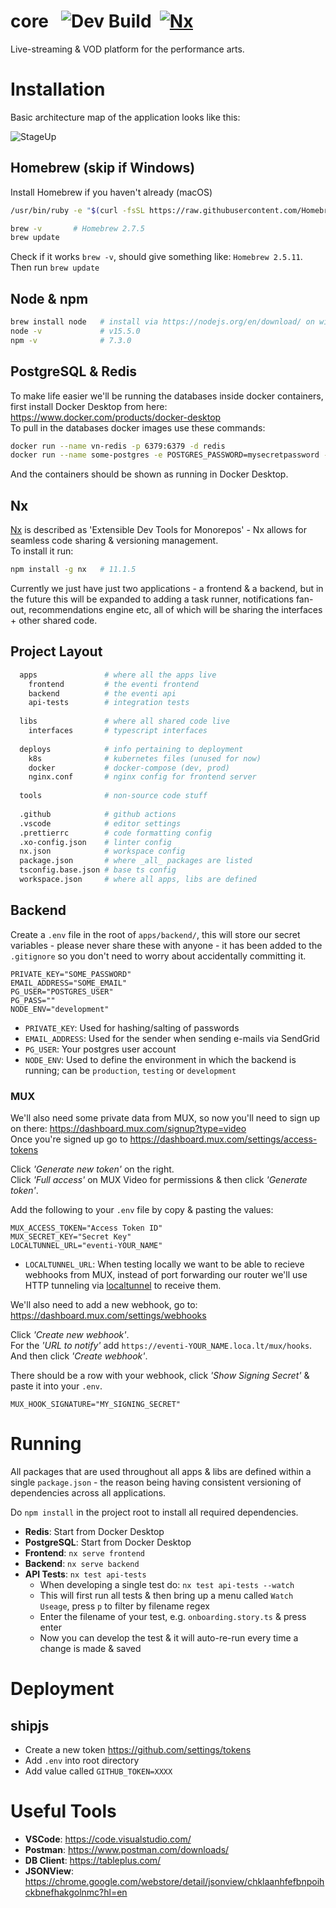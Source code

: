# core &nbsp; ![Dev Build](https://github.com/EventiGroup/eventi/workflows/Build/badge.svg) &nbsp;[![Nx](https://img.shields.io/badge/Maintained%20with-Nx-cc00ff.svg)](https://nx.dev/)

Live-streaming & VOD platform for the performance arts.

# Installation

Basic architecture map of the application looks like this:

![StageUp](https://ftp.cass.si/h48o9h9km.png)

## Homebrew (skip if Windows)
Install Homebrew if you haven't already (macOS)

```sh
/usr/bin/ruby -e "$(curl -fsSL https://raw.githubusercontent.com/Homebrew/install/master/install)"

brew -v       # Homebrew 2.7.5
brew update
```

Check if it works `brew -v`, should give something like: `Homebrew 2.5.11`.  
Then run `brew update`

## Node & npm

```sh
brew install node   # install via https://nodejs.org/en/download/ on windows
node -v             # v15.5.0
npm -v              # 7.3.0
```

## PostgreSQL & Redis

To make life easier we'll be running the databases inside docker containers, first install Docker Desktop from here: <https://www.docker.com/products/docker-desktop>  
To pull in the databases docker images use these commands:

```sh
docker run --name vn-redis -p 6379:6379 -d redis  
docker run --name some-postgres -e POSTGRES_PASSWORD=mysecretpassword -p 5432:5432 -d postgres:11
```

And the containers should be shown as running in Docker Desktop.

## Nx

[Nx](https://nx.dev/) is described as 'Extensible Dev Tools for Monorepos' - Nx allows for seamless code sharing & versioning management.  
To install it run:

```sh
npm install -g nx   # 11.1.5
```

Currently we just have just two applications - a frontend & a backend, but in the future this will be expanded to adding a task runner, notifications fan-out, recommendations engine etc, all of which will be sharing the interfaces + other shared code.

## Project Layout

```sh
  apps               # where all the apps live
    frontend         # the eventi frontend
    backend          # the eventi api
    api-tests        # integration tests
        
  libs               # where all shared code live
    interfaces       # typescript interfaces
      
  deploys            # info pertaining to deployment
    k8s              # kubernetes files (unused for now)
    docker           # docker-compose (dev, prod)
    nginx.conf       # nginx config for frontend server
      
  tools              # non-source code stuff
      
  .github            # github actions
  .vscode            # editor settings
  .prettierrc        # code formatting config
  .xo-config.json    # linter config
  nx.json            # workspace config
  package.json       # where _all_ packages are listed
  tsconfig.base.json # base ts config
  workspace.json     # where all apps, libs are defined
```

## Backend
Create a `.env` file in the root of `apps/backend/`, this will store our secret variables - please never share these with anyone - it has been added to the `.gitignore` so you don't need to worry about accidentally committing it.

```
PRIVATE_KEY="SOME_PASSWORD"
EMAIL_ADDRESS="SOME_EMAIL"
PG_USER="POSTGRES_USER"
PG_PASS=""
NODE_ENV="development"
```

* `PRIVATE_KEY`: Used for hashing/salting of passwords
* `EMAIL_ADDRESS`: Used for the sender when sending e-mails via SendGrid
* `PG_USER`: Your postgres user account
* `NODE_ENV`: Used to define the environment in which the backend is running; can be `production`, `testing` or `development`

### MUX

We'll also need some private data from MUX, so now you'll need to sign up on there: <https://dashboard.mux.com/signup?type=video>  
Once you're signed up go to <https://dashboard.mux.com/settings/access-tokens>

Click _'Generate new token'_ on the right.  
Click _'Full access'_ on MUX Video for permissions & then click _'Generate token'_.

Add the following to your `.env` file by copy & pasting the values:

```
MUX_ACCESS_TOKEN="Access Token ID"
MUX_SECRET_KEY="Secret Key"
LOCALTUNNEL_URL="eventi-YOUR_NAME"
```

* `LOCALTUNNEL_URL`: When testing locally we want to be able to recieve webhooks from MUX, instead of port forwarding our router we'll use HTTP tunneling via [localtunnel](https://localtunnel.me/) to receive them.

We'll also need to add a new webhook, go to: <https://dashboard.mux.com/settings/webhooks>

Click _'Create new webhook'_.  
For the _'URL to notify'_ add `https://eventi-YOUR_NAME.loca.lt/mux/hooks`.  
And then click _'Create webhook'_.

There should be a row with your webhook, click _'Show Signing Secret'_ & paste it into your `.env`.

```
MUX_HOOK_SIGNATURE="MY_SIGNING_SECRET"
```

# Running

All packages that are used throughout all apps & libs are defined within a single `package.json` - the reason being having consistent versioning of dependencies across all applications.

Do `npm install` in the project root to install all required dependencies.

* __Redis__: Start from Docker Desktop
* __PostgreSQL__: Start from Docker Desktop
* __Frontend__: `nx serve frontend`
* __Backend__: `nx serve backend`
* __API Tests__: `nx test api-tests`
  - When developing a single test do: `nx test api-tests --watch`
  - This will first run all tests & then bring up a menu called `Watch Useage`, press `p` to filter by filename regex
  - Enter the filename of your test, e.g. `onboarding.story.ts` & press enter
  - Now you can develop the test & it will auto-re-run every time a change is made & saved

# Deployment

## shipjs

* Create a new token <https://github.com/settings/tokens>
* Add `.env` into root directory
* Add value called `GITHUB_TOKEN=XXXX`

# Useful Tools

* __VSCode__: <https://code.visualstudio.com/>
* __Postman__: <https://www.postman.com/downloads/>
* __DB Client__: <https://tableplus.com/>
* __JSONView__: <https://chrome.google.com/webstore/detail/jsonview/chklaanhfefbnpoihckbnefhakgolnmc?hl=en>
